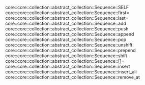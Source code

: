 core::core::collection::abstract_collection::Sequence::SELF
core::core::collection::abstract_collection::Sequence::first=
core::core::collection::abstract_collection::Sequence::last=
core::core::collection::abstract_collection::Sequence::add
core::core::collection::abstract_collection::Sequence::push
core::core::collection::abstract_collection::Sequence::append
core::core::collection::abstract_collection::Sequence::pop
core::core::collection::abstract_collection::Sequence::unshift
core::core::collection::abstract_collection::Sequence::prepend
core::core::collection::abstract_collection::Sequence::shift
core::core::collection::abstract_collection::Sequence::[]=
core::core::collection::abstract_collection::Sequence::insert
core::core::collection::abstract_collection::Sequence::insert_all
core::core::collection::abstract_collection::Sequence::remove_at